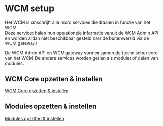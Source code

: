 # WCM setup

Het WCM is omschrijft alle micro services die draaien in functie van het WCM.\
Deze services halen hun operationele informatie vanuit de WCM Admin API en worden al dan niet beschikbaar gesteld naar de buitenwereld via de WCM gateway.\

De WCM Admin API en WCM gateway vormen samen de (technische) core van het WCM.
De andere services worden gezien als modules of delen van modules.

## WCM Core opzetten & instellen
[WCM Core opzetten & instellen](/content/setup/wcm/core.md)

## Modules opzetten & instellen
[Modules opzetten & instellen](/content/setup/wcm/modules.md)
